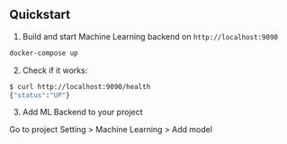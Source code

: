 ## Quickstart

1. Build and start Machine Learning backend on `http://localhost:9090`

```bash
docker-compose up
```

2. Check if it works:

```bash
$ curl http://localhost:9090/health
{"status":"UP"}
```

3. Add ML Backend to your project

Go to project Setting > Machine Learning > Add model
